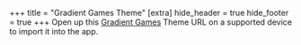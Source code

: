 +++
title = "Gradient Games Theme"
[extra]
hide_header = true
hide_footer = true
+++
Open up this [Gradient Games](@/gradientgames/_index.md) Theme URL on a supported device to import it into the app.
